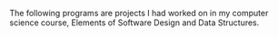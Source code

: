 The following programs are projects I had worked on in my computer science course, Elements of Software Design and Data Structures. 
